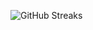 ![GitHub Streaks](https://github-streaks-mqc9.onrender.com/streak/happilli/image?theme=midnight&cache_bust=1743158177&lang=ja)
